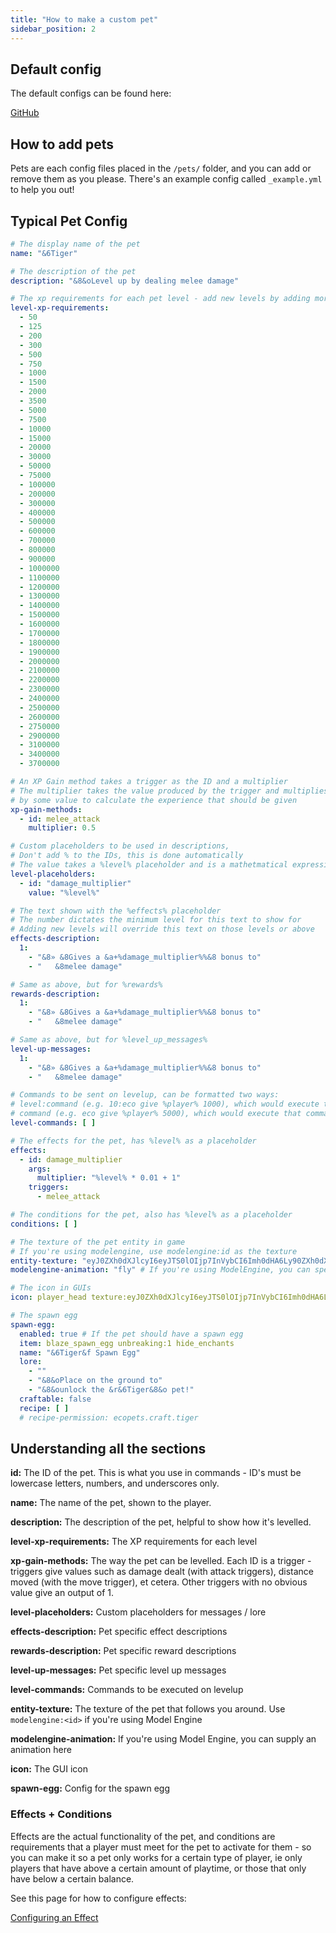 ```yaml
---
title: "How to make a custom pet"
sidebar_position: 2
---
```


## Default config

The default configs can be found here:

[GitHub](https://github.com/Auxilor/EcoPets/blob/master/eco-core/core-plugin/src/main/resources/pets/)

## How to add pets
Pets are each config files placed in the `/pets/` folder, and you can add or remove them as you please. There's an example config called `_example.yml` to help you out!

## Typical Pet Config

```yaml
# The display name of the pet
name: "&6Tiger"

# The description of the pet
description: "&8&oLevel up by dealing melee damage"

# The xp requirements for each pet level - add new levels by adding more to this list
level-xp-requirements:
  - 50
  - 125
  - 200
  - 300
  - 500
  - 750
  - 1000
  - 1500
  - 2000
  - 3500
  - 5000
  - 7500
  - 10000
  - 15000
  - 20000
  - 30000
  - 50000
  - 75000
  - 100000
  - 200000
  - 300000
  - 400000
  - 500000
  - 600000
  - 700000
  - 800000
  - 900000
  - 1000000
  - 1100000
  - 1200000
  - 1300000
  - 1400000
  - 1500000
  - 1600000
  - 1700000
  - 1800000
  - 1900000
  - 2000000
  - 2100000
  - 2200000
  - 2300000
  - 2400000
  - 2500000
  - 2600000
  - 2750000
  - 2900000
  - 3100000
  - 3400000
  - 3700000

# An XP Gain method takes a trigger as the ID and a multiplier
# The multiplier takes the value produced by the trigger and multiplies it
# by some value to calculate the experience that should be given
xp-gain-methods:
  - id: melee_attack
    multiplier: 0.5

# Custom placeholders to be used in descriptions,
# Don't add % to the IDs, this is done automatically
# The value takes a %level% placeholder and is a mathetmatical expression
level-placeholders:
  - id: "damage_multiplier"
    value: "%level%"

# The text shown with the %effects% placeholder
# The number dictates the minimum level for this text to show for
# Adding new levels will override this text on those levels or above
effects-description:
  1:
    - "&8» &8Gives a &a+%damage_multiplier%%&8 bonus to"
    - "   &8melee damage"

# Same as above, but for %rewards%
rewards-description:
  1:
    - "&8» &8Gives a &a+%damage_multiplier%%&8 bonus to"
    - "   &8melee damage"

# Same as above, but for %level_up_messages%
level-up-messages:
  1:
    - "&8» &8Gives a &a+%damage_multiplier%%&8 bonus to"
    - "   &8melee damage"

# Commands to be sent on levelup, can be formatted two ways:
# level:command (e.g. 10:eco give %player% 1000), which would execute that command for level 10
# command (e.g. eco give %player% 5000), which would execute that command for all levels
level-commands: [ ]

# The effects for the pet, has %level% as a placeholder
effects:
  - id: damage_multiplier
    args:
      multiplier: "%level% * 0.01 + 1"
    triggers:
      - melee_attack

# The conditions for the pet, also has %level% as a placeholder
conditions: [ ]

# The texture of the pet entity in game
# If you're using modelengine, use modelengine:id as the texture
entity-texture: "eyJ0ZXh0dXJlcyI6eyJTS0lOIjp7InVybCI6Imh0dHA6Ly90ZXh0dXJlcy5taW5lY3JhZnQubmV0L3RleHR1cmUvOTA5NWZjYzFlM2Q3Y2JkMzUwZjE5YjM4OTQ5OGFiOGJiOTZjNjVhZDE4NWQzNDU5MjA2N2E3ZDAzM2FjNDhkZSJ9fX0="
modelengine-animation: "fly" # If you're using ModelEngine, you can specify an animation here; you can leave this out if you're not.

# The icon in GUIs
icon: player_head texture:eyJ0ZXh0dXJlcyI6eyJTS0lOIjp7InVybCI6Imh0dHA6Ly90ZXh0dXJlcy5taW5lY3JhZnQubmV0L3RleHR1cmUvOTA5NWZjYzFlM2Q3Y2JkMzUwZjE5YjM4OTQ5OGFiOGJiOTZjNjVhZDE4NWQzNDU5MjA2N2E3ZDAzM2FjNDhkZSJ9fX0=

# The spawn egg
spawn-egg:
  enabled: true # If the pet should have a spawn egg
  item: blaze_spawn_egg unbreaking:1 hide_enchants
  name: "&6Tiger&f Spawn Egg"
  lore:
    - ""
    - "&8&oPlace on the ground to"
    - "&8&ounlock the &r&6Tiger&8&o pet!"
  craftable: false
  recipe: [ ]
  # recipe-permission: ecopets.craft.tiger
```

## Understanding all the sections

**id:** The ID of the pet. This is what you use in commands - ID's must be lowercase letters, numbers, and underscores only.

**name:** The name of the pet, shown to the player.

**description:** The description of the pet, helpful to show how it's levelled.

**level-xp-requirements:** The XP requirements for each level

**xp-gain-methods:** The way the pet can be levelled. Each ID is a trigger - triggers give values such as damage dealt (with attack triggers), distance moved (with the move trigger), et cetera. Other triggers with no obvious value give an output of 1.

**level-placeholders:** Custom placeholders for messages / lore

**effects-description:** Pet specific effect descriptions

**rewards-description:** Pet specific reward descriptions

**level-up-messages:** Pet specific level up messages

**level-commands:** Commands to be executed on levelup 

**entity-texture:** The texture of the pet that follows you around. Use `modelengine:<id>` if you're using Model Engine

**modelengine-animation:** If you're using Model Engine, you can supply an animation here

**icon:** The GUI icon

**spawn-egg:** Config for the spawn egg

### Effects + Conditions

Effects are the actual functionality of the pet, and conditions are requirements that a player must meet for the pet to activate for them - so you can make it so a pet only works for a certain type of player, ie only players that have above a certain amount of playtime, or those that only have below a certain balance.

See this page for how to configure effects:

[Configuring an Effect](https://plugins.auxilor.io/effects/configuring-an-effect)
